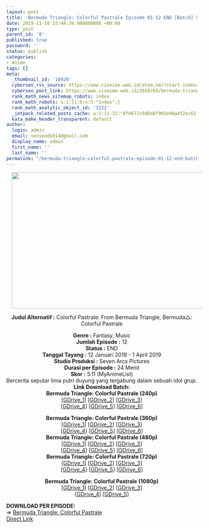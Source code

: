 ```yaml
---
layout: post
title: 'Bermuda Triangle: Colorful Pastrale Episode 01-12 END [Batch] Subtitle Indonesia'
date: 2019-11-18 15:44:39.000000000 +00:00
type: post
parent_id: '0'
published: true
password: ''
status: publish
categories:
- Anime
tags: []
meta:
  _thumbnail_id: '16920'
  cyberseo_rss_source: https://www.ciunime.web.id/atom.xml?start-index=2551&max-results=150
  cyberseo_post_link: https://www.ciunime.web.id/2019/03/bermuda-triangle-colorful-pastrale.html
  rank_math_news_sitemap_robots: index
  rank_math_robots: a:1:{i:0;s:5:"index";}
  rank_math_analytic_object_id: '3222'
  _jetpack_related_posts_cache: a:1:{s:32:"8f6677c9d6b0f903e98ad32ec61f8deb";a:2:{s:7:"expires";i:1651513364;s:7:"payload";a:0:{}}}
  kata_make_header_transparent: default
author:
  login: admin
  email: senseads014@gmail.com
  display_name: admin
  first_name: ''
  last_name: ''
permalink: "/bermuda-triangle-colorful-pastrale-episode-01-12-end-batch-subtitle-indonesia/"
---
```

<div style="text-align: center;">
<div style="text-align: left;">
<div class="separator" style="clear: both; text-align: center;"><a href="https://4.bp.blogspot.com/-ZVlF6vdZRQI/XFaoblG_8sI/AAAAAAAAJiU/4Sq10R1yyV0u6Hu_c3PMAP2GwFkwTGMuACLcBGAs/s1600/Bermuda%2BTriangle%2B-%2BColorful%2BPastrale.jpg" style="margin-left: 1em; margin-right: 1em;"><img border="0" data-original-height="720" data-original-width="1280" height="360" src="{{ site.baseurl }}/assets/2019/11/Bermuda%2BTriangle%2B-%2BColorful%2BPastrale.jpg" width="640" /></a></div>
<p></div>
<p><b>Judul</b><b><b> Alternatif</b> :</b> Colorful Pastrale: From Bermuda Triangle, Bermuda△: Colorful Pastrale</div>
<div style="text-align: center;"><b><b>Genre :</b></b> Fantasy, Music</div>
<div style="text-align: center;"><b>Jumlah Episode :</b> 12<br /><b>Status :</b> END<br /><b>Tanggal Tayang :</b> 12 Januari 2019 - 1 April 2019<br /><b>Studio Produksi :</b> Seven Arcs Pictures<br /><b>Durasi per Episode :</b> 24 Menit</div>
<div style="text-align: center;"><b>Skor :</b> 5.11 (MyAnimeList)</div>
<div style="text-align: center;"></div>
<div style="text-align: justify;">Bercerita seputar lima putri duyung yang tergabung dalam sebuah idol grup.</div>
<div style="text-align: justify;"></div>
<div style="text-align: justify;"></div>
<div style="text-align: center;"><b>Link Download Batch:</b></div>
<div style="text-align: center;">
<div style="text-align: center;"><b>Bermuda Triangle: Colorful Pastrale (240p)</b></div>
<div style="text-align: center;">[<a href="https://drive.google.com/uc?id=1Ug0mF715mDiEyp30sepkYtg4pNAqRZhw" target="_blank" rel="noopener">GDrive_1</a>] [<a href="https://drive.google.com/uc?id=1HckgGDEfUpWoB8LOCHLRa0IGEpBC7NDS" target="_blank" rel="noopener">GDrive_2</a>] [<a href="https://drive.google.com/uc?id=10Ua60qwK9bf_N3fn6Sv93_i7TxgX1y2s" target="_blank" rel="noopener">GDrive_3</a>]<br />[<a href="https://drive.google.com/uc?id=1DvhQrRyzRiVjQom4bbGONOdvR5Cm6PAi" target="_blank" rel="noopener">GDrive_4</a>] [<a href="https://drive.google.com/uc?export=download&amp;id=1K5znj16SpXetcw1euUZ0mnYQUmFumeO9" target="_blank" rel="noopener">GDrive_5</a>] [<a href="https://drive.google.com/uc?export=download&amp;id=13ZOcFVChM8cKmGY-BjP1qxtCiPtFa4e5" target="_blank" rel="noopener">GDrive_6</a>]</p>
</div>
</div>
<div style="text-align: center;"><b>Bermuda Triangle: Colorful Pastrale (360p)</b></div>
<div style="text-align: center;">[<a href="https://drive.google.com/uc?id=1azwQvr18CUu9NKrWevr7qbAGd_A-3fKR" target="_blank" rel="noopener">GDrive_1</a>] [<a href="https://drive.google.com/uc?id=1iKlGN3ZyEt_V6Ic_bUeR1AJsxUeEFcJY" target="_blank" rel="noopener">GDrive_2</a>] [<a href="https://drive.google.com/uc?id=1zPQpA5x_RVOleXTlUjFsRytmtxds19Pc" target="_blank" rel="noopener">GDrive_3</a>]<br />[<a href="https://drive.google.com/uc?id=1Ei6TLEjlZuyzcxqUj3qXAlKfsSn9ZV1P" target="_blank" rel="noopener">GDrive_4</a>] [<a href="https://drive.google.com/uc?id=140gTNWwAkc7pMrXtyfQw5LQPRUwc8FaX" target="_blank" rel="noopener">GDrive_5</a>] [<a href="https://drive.google.com/uc?id=1WYbHLFwO0BVDBIlMKJCDl5mdFK2MfQgj" target="_blank" rel="noopener">GDrive_6</a>]</div>
<div style="text-align: center;"></div>
<div style="text-align: center;"><b>Bermuda Triangle: Colorful Pastrale (480p)</b><br />[<a href="https://drive.google.com/uc?id=1-o9IqqQmkNlkpnYlfpdigQXDgJ_8b77o" target="_blank" rel="noopener">GDrive_1</a>] [<a href="https://drive.google.com/uc?id=1eWRfT-2GN848W78Idkg3XUeBnmhuW_mv" target="_blank" rel="noopener">GDrive_2</a>] [<a href="https://drive.google.com/uc?id=1DDT5KbfBo6EKTHIJ2one8gNfP3VIfI-a" target="_blank" rel="noopener">GDrive_3</a>]<br />[<a href="https://drive.google.com/uc?id=1tRClarQAqJEdQYDIgw9e_TAh6QIxI6lX" target="_blank" rel="noopener">GDrive_4</a>] [<a href="https://drive.google.com/uc?id=1UR0zA2YcEZaLsvzJTqiBaUHz4JxIR5T7" target="_blank" rel="noopener">GDrive_5</a>] [<a href="https://drive.google.com/uc?id=1BhiO9i-_BZ7hPW4BBPMjf39TjLktCuAv" target="_blank" rel="noopener">GDrive_6</a>]</div>
<div style="text-align: center;"><b>Bermuda Triangle: Colorful Pastrale (720p)</b><br />[<a href="https://drive.google.com/uc?id=12mWiDcC-IDyBdFYwxaz9uotxFMWO75PQ" target="_blank" rel="noopener">GDrive_1</a>] [<a href="https://drive.google.com/uc?id=1eWRfT-2GN848W78Idkg3XUeBnmhuW_mv" target="_blank" rel="noopener">GDrive_2</a>] [<a href="https://drive.google.com/uc?id=1DWVWgbmxPo37DpllFgpLAeguqKtB34Sr" target="_blank" rel="noopener">GDrive_3</a>]<br />[<a href="https://drive.google.com/uc?id=15f7uGXl1_t0DnitTQ66VhZe8b1ZtWY4z" target="_blank" rel="noopener">GDrive_4</a>] [<a href="https://drive.google.com/uc?id=1Cjp1JPua9JtpLhYjJw6dUQVL3DdQ-Dr0" target="_blank" rel="noopener">GDrive_5</a>] [<a href="https://drive.google.com/uc?id=1VMvWJ3RPkjR9rtFUtarHsdtWry54ZLIA" target="_blank" rel="noopener">GDrive_6</a>]</p>
<p><b>Bermuda Triangle: Colorful Pastrale (1080p)</b><br />[<a href="https://drive.google.com/uc?id=1lf-Yxxuv7rKPY4TikBtYDShSzuxTm8oY" target="_blank" rel="noopener">GDrive_1</a>] [<a href="https://drive.google.com/uc?id=1ePZuBB5ZXcfa26WvR91Y9sI9LEfbPArO" target="_blank" rel="noopener">GDrive_2</a>] [<a href="https://drive.google.com/uc?id=1VPxoRVLBYr23MiiFfRgO_JmS_l_YNgLo" target="_blank" rel="noopener">GDrive_3</a>]<br />[<a href="https://drive.google.com/uc?id=1oJ_l7fkkRQi_z1T3Bcq6uSi2uuqs-gCA" target="_blank" rel="noopener">GDrive_4</a>] [<a href="https://drive.google.com/uc?export=download&amp;id=1YgmUxl6Og-95f4n6nmXdopt8S4LhlF9d" target="_blank" rel="noopener">GDrive_5</a>]
<div style="text-align: left;"></div>
<div style="text-align: left;"></div>
<div style="text-align: left;"><b>DOWNLOAD PER EPISODE:</b></div>
<div style="text-align: left;">=&gt; <a href="https://www.ciunime.web.id/2019/02/bermuda-triangle-colorful-pastrale.html" target="_blank" rel="noopener">Bermuda Triangle: Colorful Pastrale</a></div>
<div style="text-align: left;"></div>
</div>
<link rel="stylesheet" href="https://cdnjs.cloudflare.com/ajax/libs/font-awesome/4.7.0/css/font-awesome.min.css" />
<div class="divbtn"> <a href="https://handymansurrender.com/fihup8buzv?key=94550f7ce39444073321dde3b8782f97" class="btn"><i class="fa fa-download"></i> Direct Link</a> </div>
